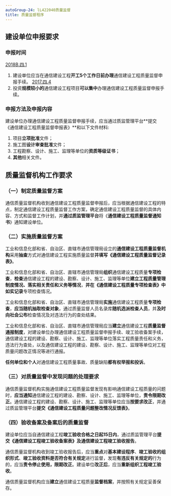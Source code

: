 ```yaml
---
autoGroup-24: lL422040质量监督
title: 质量监督程序
---
```

## 建设单位申报要求
### 申报时间 
[2018B.四.1](/2018B.四.1)

1. 建设单位应当在通信建设工程**开工5个工作日前办理**通信建设工程质量监督申报手续。 [2017.四.4](/2017.四.4)
2. 投资**规模较小的**通信建设工程项目**可以集中**办理通信建设工程质量监督申报手续。

### 申报方法及申报内容
建设单位办理通信建设工程质量监督申报手续，应当通过质监管理平台**提交《通信建设工程质量监督申报表》**和以下文件材料:
1. 项目**立项批准**文件；
2. 施工图**设计审查批准**文件；
3. 工程勘察、设计、施工、监理等单位的**资质等级证书**；
4. **其他**相关文件。

## 质量监督机构工作要求
### （一）制定质量监督方案
通信质量监督机构收到通信建设工程质量监督申报后，应当根据通信建设工程的特点，制定通信建设工程质量监督工作方案，确定通信建设工程质量监督的具体内容、方式和监督工作计划，并**通过质监管理平台**将《**通信建设工程质量监督通知书**》通知建设单位。

### （二）实施质量监督方案
工业和信息化部和省、自治区、直辖市通信管理局设立的**通信建设工程质量监督机构**采用**抽查**方式对通信建设工程实施质量监督**并填写《通信建设工程质量监督记录表》**。

工业和信息化部和省、自治区、直辖市通信管理局**组织**通信建设工程质量**专项检查**，**检查**通信建设工程的建设、勘察、设计、施工、监理等单位**建立工程质量管理制度情况、落实相关责任和义务等情况**，**并在《通信建设工程质量专项检查表》**中如实**记录**专项检查情况。

工业和信息化部和省、自治区、直辖市通信管理局**实施**通信建设工程质量**专项检查**，**应当随机抽取检查对象**，通过质量监督人员名录库**随机选派检查人员**，并**及时向社会公布**检查情况及对违法行为的查处结果。

工业和信息化部和省、自治区、直辖市通信管理局应当**建立**通信建设工程**质量监督通报制度**，对建设单位办理通信建设工程质量监督申报手续、竣工验收备案手续，通信建设工程的建设、勘察、设计、施工、监理等单位落实工程质量责任和义务，违法行为查处，以及通信建设工程的建设、勘察、设计、施工、监理等单位对工程质量问题改正情况等进行通报。

**任何单位和个人**对通信建设工程质量事故、质量缺陷**都有权举报和投诉**。

### （三）对质量监督中发现问题的处理要求
通信质量监督机构实施通信建设工程质量监督发现有影响通信建设工程质量的问题时，**应当通知**通信建设工程的建设、勘察、设计、施工、监理等单位，**责令限期改正**。通信建设工程的建设、勘察、设计、施工、监理等单位应当**按要求改正**，并通过质监管理平台**提交《通信建设工程质量问题整改情况反馈表》**。

### （四）验收备案及备案后的质量监督
建设单位应当自通信建设工程**竣工验收合格之日起15日内**，通过质监管理平台**提交《通信建设工程竣工验收备案表》及通信建设工程竣工验收报告**。

通信质量监督机构收到竣工验收报告后，应当**重点**对**基本建设程序**、**竣工验收的组织形式**、**竣工验收资料是否符合有关规定**进行监督，发现**有违反有关规定的**行为的，应当**责令停止使用，限期改正**。建设单位**改正后**，应当**重新组织工程竣工验收**。

通信质量监督机构应当**建立**通信建设工程质量**监督档案**，并按照有关规定妥善保存。